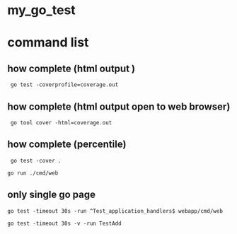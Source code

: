 # my_go_test

# command list 

## how complete (html output )

```  go test -coverprofile=coverage.out ```

## how complete (html output open to  web browser)

```  go tool cover -html=coverage.out ```

## how complete (percentile)

```  go test -cover . ```

``` go run ./cmd/web ```

##  only single go page

``` go test -timeout 30s -run ^Test_application_handlers$ webapp/cmd/web ```


```go test -timeout 30s -v -run TestAdd```
